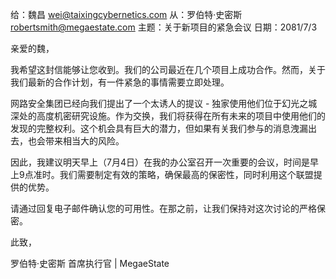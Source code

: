给：魏昌 <wei@taixingcybernetics.com>
从：罗伯特·史密斯 <robertsmith@megaestate.com>
主题：关于新项目的紧急会议
日期：2081/7/3

亲爱的魏，

我希望这封信能够让您收到。我们的公司最近在几个项目上成功合作。然而，关于我们最新的合作计划，有一件紧急的事情需要立即处理。

网路安全集团已经向我们提出了一个太诱人的提议 - 独家使用他们位于幻光之城深处的高度机密研究设施。作为交换，我们将获得在所有未来的项目中使用他们的发现的完整权利。这个机会具有巨大的潜力，但如果有关我们参与的消息洩漏出去，也会带来相当大的风险。

因此，我建议明天早上（7月4日）在我的办公室召开一次重要的会议，时间是早上9点准时。我们需要制定有效的策略，确保最高的保密性，同时利用这个联盟提供的优势。

请通过回复电子邮件确认您的可用性。在那之前，让我们保持对这次讨论的严格保密。

此致，

罗伯特·史密斯
首席执行官 | MegaeState
